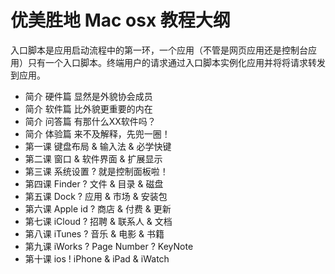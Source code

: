 优美胜地 Mac osx 教程大纲
======================

入口脚本是应用启动流程中的第一环，一个应用（不管是网页应用还是控制台应用）只有一个入口脚本。终端用户的请求通过入口脚本实例化应用并将将请求转发到应用。

* 简介 硬件篇 显然是外貌协会成员
* 简介 软件篇 比外貌更重要的内在
* 简介 问答篇 有那什么XX软件吗？
* 简介 体验篇 来不及解释，先兜一圈！
* 第一课 键盘布局 & 输入法 & 必学快键
* 第二课 窗口 & 软件界面 & 扩展显示
* 第三课 系统设置 ? 就是控制面板啦！
* 第四课 Finder ? 文件 & 目录 & 磁盘
* 第五课 Dock ? 应用 & 市场 & 安装包
* 第六课 Apple id ? 商店 & 付费 & 更新
* 第七课 iCloud ? 招聘 & 联系人 & 文档
* 第八课 iTunes ? 音乐 & 电影 & 书籍
* 第九课 iWorks ? Page Number ? KeyNote
* 第十课 ios ! iPhone & iPad & iWatch